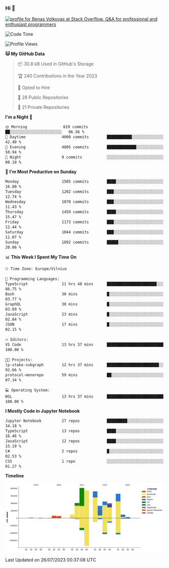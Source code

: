 ### Hi 👋
<a href="https://stackoverflow.com/users/14954249/benas-volkovas"><img src="https://stackoverflow.com/users/flair/14954249.png?theme=dark" width="208" height="58" alt="profile for Benas Volkovas at Stack Overflow, Q&amp;A for professional and enthusiast programmers" title="profile for Benas Volkovas at Stack Overflow, Q&amp;A for professional and enthusiast programmers"></a>

<!--START_SECTION:waka-->
![Code Time](http://img.shields.io/badge/Code%20Time-1%2C515%20hrs%206%20mins-blue)

![Profile Views](http://img.shields.io/badge/Profile%20Views-0-blue)

**🐱 My GitHub Data** 

> 📦 30.8 kB Used in GitHub's Storage 
 > 
> 🏆 240 Contributions in the Year 2023
 > 
> 💼 Opted to Hire
 > 
> 📜 28 Public Repositories 
 > 
> 🔑 21 Private Repositories 
 > 
**I'm a Night 🦉** 

```text
🌞 Morning                619 commits         ██░░░░░░░░░░░░░░░░░░░░░░░   06.56 % 
🌆 Daytime                4000 commits        ███████████░░░░░░░░░░░░░░   42.40 % 
🌃 Evening                4805 commits        █████████████░░░░░░░░░░░░   50.94 % 
🌙 Night                  9 commits           ░░░░░░░░░░░░░░░░░░░░░░░░░   00.10 % 
```
📅 **I'm Most Productive on Sunday** 

```text
Monday                   1585 commits        ████░░░░░░░░░░░░░░░░░░░░░   16.80 % 
Tuesday                  1202 commits        ███░░░░░░░░░░░░░░░░░░░░░░   12.74 % 
Wednesday                1078 commits        ███░░░░░░░░░░░░░░░░░░░░░░   11.43 % 
Thursday                 1459 commits        ████░░░░░░░░░░░░░░░░░░░░░   15.47 % 
Friday                   1173 commits        ███░░░░░░░░░░░░░░░░░░░░░░   12.44 % 
Saturday                 1044 commits        ███░░░░░░░░░░░░░░░░░░░░░░   11.07 % 
Sunday                   1892 commits        █████░░░░░░░░░░░░░░░░░░░░   20.06 % 
```


📊 **This Week I Spent My Time On** 

```text
🕑︎ Time Zone: Europe/Vilnius

💬 Programming Languages: 
TypeScript               11 hrs 48 mins      ██████████████████████░░░   86.75 % 
Bash                     30 mins             █░░░░░░░░░░░░░░░░░░░░░░░░   03.77 % 
GraphQL                  30 mins             █░░░░░░░░░░░░░░░░░░░░░░░░   03.69 % 
JavaScript               23 mins             █░░░░░░░░░░░░░░░░░░░░░░░░   02.84 % 
JSON                     17 mins             █░░░░░░░░░░░░░░░░░░░░░░░░   02.15 % 

🔥 Editors: 
VS Code                  13 hrs 37 mins      █████████████████████████   100.00 % 

🐱‍💻 Projects: 
lp-stake-subgraph        12 hrs 37 mins      ███████████████████████░░   92.66 % 
protocol-monorepo        59 mins             ██░░░░░░░░░░░░░░░░░░░░░░░   07.34 % 

💻 Operating System: 
WSL                      13 hrs 37 mins      █████████████████████████   100.00 % 
```

**I Mostly Code in Jupyter Notebook** 

```text
Jupyter Notebook         27 repos            █████████░░░░░░░░░░░░░░░░   34.18 % 
TypeScript               13 repos            ████░░░░░░░░░░░░░░░░░░░░░   16.46 % 
JavaScript               12 repos            ████░░░░░░░░░░░░░░░░░░░░░   15.19 % 
C#                       2 repos             █░░░░░░░░░░░░░░░░░░░░░░░░   02.53 % 
CSS                      1 repo              ░░░░░░░░░░░░░░░░░░░░░░░░░   01.27 % 
```



**Timeline**

![Lines of Code chart](https://raw.githubusercontent.com/BenasVolkovas/BenasVolkovas/main/assets/bar_graph.png)


 Last Updated on 26/07/2023 00:37:08 UTC
<!--END_SECTION:waka-->
